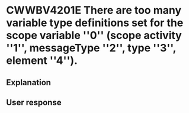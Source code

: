 # CWWBV4201E There are too many variable type definitions set for the scope variable ''0'' (scope activity ''1'', messageType ''2'', type ''3'', element ''4'').

## Explanation

## User response